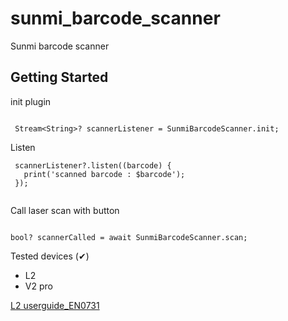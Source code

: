 # sunmi_barcode_scanner

Sunmi barcode scanner

## Getting Started

init plugin

```

 Stream<String>? scannerListener = SunmiBarcodeScanner.init; 

```

Listen

```
 scannerListener?.listen((barcode) { 
   print('scanned barcode : $barcode');
 });
    
```

Call laser scan with button

```

bool? scannerCalled = await SunmiBarcodeScanner.scan;

```

Tested devices (✔)

- L2        
- V2 pro    


[L2 userguide_EN0731](https://github.com/kyawthiha-android/sunmi_barcode_scanner/blob/master/L2%20userguide_EN0731.pdf)


